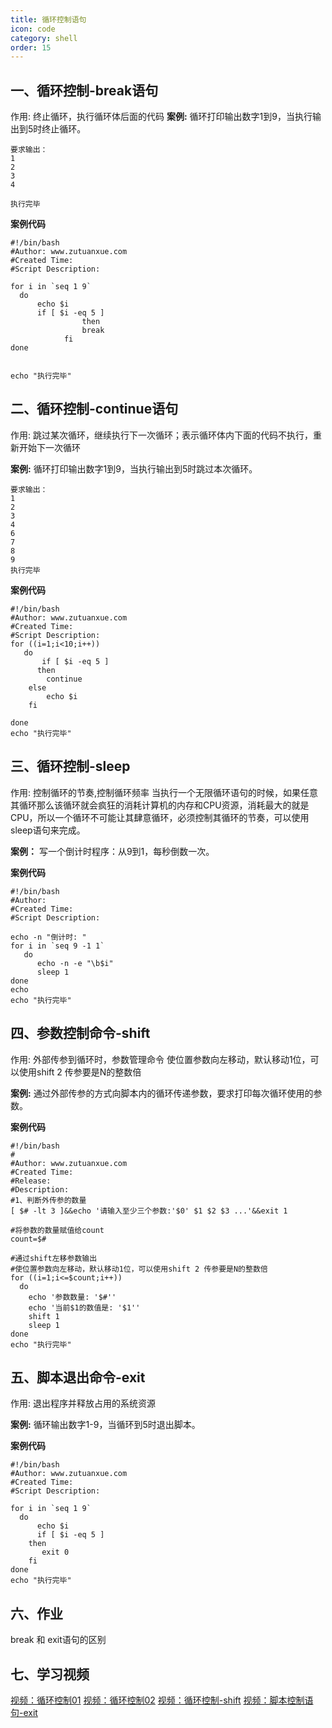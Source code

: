 ```yaml
---
title: 循环控制语句
icon: code
category: shell
order: 15
---
```


## 一、循环控制-break语句

作用: 终止循环，执行循环体后面的代码
**案例:**
循环打印输出数字1到9，当执行输出到5时终止循环。

```
要求输出：
1
2
3
4

执行完毕
```

**案例代码**

```
#!/bin/bash
#Author: www.zutuanxue.com
#Created Time: 
#Script Description: 

for i in `seq 1 9`
  do
      echo $i
      if [ $i -eq 5 ]
 				then
	   			break
			fi
done


echo "执行完毕"
```

## 二、循环控制-continue语句

作用: 跳过某次循环，继续执行下一次循环；表示循环体内下面的代码不执行，重新开始下一次循环

**案例:**
循环打印输出数字1到9，当执行输出到5时跳过本次循环。

```
要求输出：
1
2
3
4
6
7
8
9
执行完毕
```

**案例代码**

```
#!/bin/bash
#Author: www.zutuanxue.com
#Created Time: 
#Script Description: 
for ((i=1;i<10;i++))
   do
       if [ $i -eq 5 ]
	  then 
		continue
	else
		echo $i
	fi

done
echo "执行完毕"
```

## 三、循环控制-sleep

作用: 控制循环的节奏,控制循环频率
当执行一个无限循环语句的时候，如果任意其循环那么该循环就会疯狂的消耗计算机的内存和CPU资源，消耗最大的就是CPU，所以一个循环不可能让其肆意循环，必须控制其循环的节奏，可以使用sleep语句来完成。

**案例：**
写一个倒计时程序：从9到1，每秒倒数一次。

**案例代码**

```
#!/bin/bash
#Author: 
#Created Time: 
#Script Description: 

echo -n "倒计时: "
for i in `seq 9 -1 1`
   do
      echo -n -e "\b$i"
      sleep 1
done
echo 
echo "执行完毕"
```

## 四、参数控制命令-shift

作用: 外部传参到循环时，参数管理命令
使位置参数向左移动，默认移动1位，可以使用shift 2 传参要是N的整数倍

**案例:**
通过外部传参的方式向脚本内的循环传递参数，要求打印每次循环使用的参数。

**案例代码**

```
#!/bin/bash
# 
#Author: www.zutuanxue.com
#Created Time: 
#Release: 
#Description: 
#1、判断外传参的数量
[ $# -lt 3 ]&&echo '请输入至少三个参数:'$0' $1 $2 $3 ...'&&exit 1

#将参数的数量赋值给count
count=$#

#通过shift左移参数输出
#使位置参数向左移动，默认移动1位，可以使用shift 2 传参要是N的整数倍
for ((i=1;i<=$count;i++))
  do
    echo '参数数量: '$#''
    echo '当前$1的数值是: '$1''
    shift 1
    sleep 1
done
echo "执行完毕"
```

## 五、脚本退出命令-exit

作用: 退出程序并释放占用的系统资源

**案例:**
循环输出数字1-9，当循环到5时退出脚本。

**案例代码**

```
#!/bin/bash
#Author: www.zutuanxue.com
#Created Time: 
#Script Description: 

for i in `seq 1 9`
  do
      echo $i
      if [ $i -eq 5 ]
 	then
	   exit 0  
	fi
done
echo "执行完毕"
```

## 六、作业

break 和 exit语句的区别

## 七、学习视频

[视频：循环控制01](https://www.bilibili.com/video/BV1Tf4y1v7E2?p=56)
[视频：循环控制02](https://www.bilibili.com/video/BV1Tf4y1v7E2?p=57)
[视频：循环控制-shift](https://www.bilibili.com/video/BV1Tf4y1v7E2?p=58)
[视频：脚本控制语句-exit](https://www.bilibili.com/video/BV1Tf4y1v7E2?p=59)
